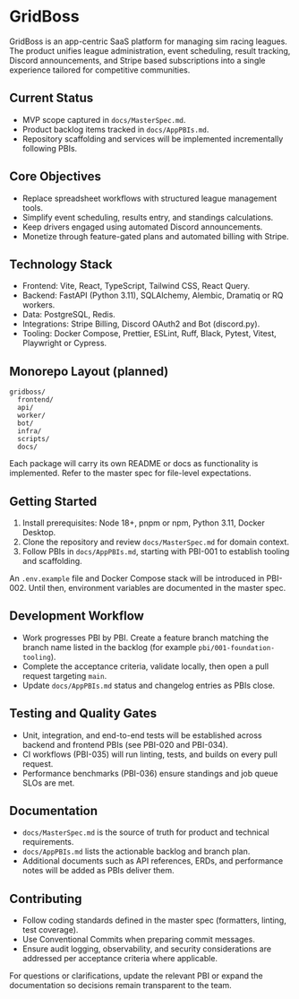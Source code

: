 ﻿# GridBoss

GridBoss is an app-centric SaaS platform for managing sim racing leagues. The product unifies league administration, event scheduling, result tracking, Discord announcements, and Stripe based subscriptions into a single experience tailored for competitive communities.

## Current Status
- MVP scope captured in `docs/MasterSpec.md`.
- Product backlog items tracked in `docs/AppPBIs.md`.
- Repository scaffolding and services will be implemented incrementally following PBIs.

## Core Objectives
- Replace spreadsheet workflows with structured league management tools.
- Simplify event scheduling, results entry, and standings calculations.
- Keep drivers engaged using automated Discord announcements.
- Monetize through feature-gated plans and automated billing with Stripe.

## Technology Stack
- Frontend: Vite, React, TypeScript, Tailwind CSS, React Query.
- Backend: FastAPI (Python 3.11), SQLAlchemy, Alembic, Dramatiq or RQ workers.
- Data: PostgreSQL, Redis.
- Integrations: Stripe Billing, Discord OAuth2 and Bot (discord.py).
- Tooling: Docker Compose, Prettier, ESLint, Ruff, Black, Pytest, Vitest, Playwright or Cypress.

## Monorepo Layout (planned)
```
gridboss/
  frontend/
  api/
  worker/
  bot/
  infra/
  scripts/
  docs/
```
Each package will carry its own README or docs as functionality is implemented. Refer to the master spec for file-level expectations.

## Getting Started
1. Install prerequisites: Node 18+, pnpm or npm, Python 3.11, Docker Desktop.
2. Clone the repository and review `docs/MasterSpec.md` for domain context.
3. Follow PBIs in `docs/AppPBIs.md`, starting with PBI-001 to establish tooling and scaffolding.

An `.env.example` file and Docker Compose stack will be introduced in PBI-002. Until then, environment variables are documented in the master spec.

## Development Workflow
- Work progresses PBI by PBI. Create a feature branch matching the branch name listed in the backlog (for example `pbi/001-foundation-tooling`).
- Complete the acceptance criteria, validate locally, then open a pull request targeting `main`.
- Update `docs/AppPBIs.md` status and changelog entries as PBIs close.

## Testing and Quality Gates
- Unit, integration, and end-to-end tests will be established across backend and frontend PBIs (see PBI-020 and PBI-034).
- CI workflows (PBI-035) will run linting, tests, and builds on every pull request.
- Performance benchmarks (PBI-036) ensure standings and job queue SLOs are met.

## Documentation
- `docs/MasterSpec.md` is the source of truth for product and technical requirements.
- `docs/AppPBIs.md` lists the actionable backlog and branch plan.
- Additional documents such as API references, ERDs, and performance notes will be added as PBIs deliver them.

## Contributing
- Follow coding standards defined in the master spec (formatters, linting, test coverage).
- Use Conventional Commits when preparing commit messages.
- Ensure audit logging, observability, and security considerations are addressed per acceptance criteria where applicable.

For questions or clarifications, update the relevant PBI or expand the documentation so decisions remain transparent to the team.
